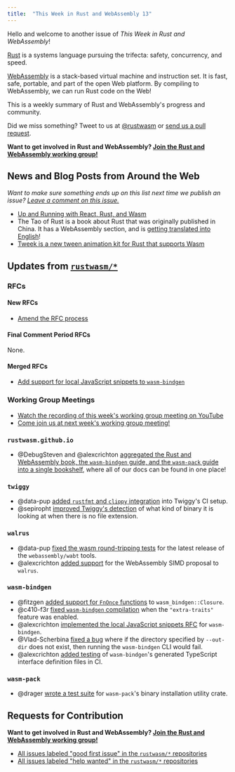 ```yaml
---
title:  "This Week in Rust and WebAssembly 13"
---
```


Hello and welcome to another issue of *This Week in Rust and WebAssembly*!

[Rust](https://rust-lang.org) is a systems language pursuing the trifecta:
safety, concurrency, and speed.

[WebAssembly](http://webassembly.org) is a stack-based virtual machine and
instruction set. It is fast, safe, portable, and part of the open Web
platform. By compiling to WebAssembly, we can run Rust code on the Web!

This is a weekly summary of Rust and WebAssembly's progress and community.

Did we miss something? Tweet to us at [@rustwasm](https://twitter.com/rustwasm)
or [send us a pull request](https://github.com/rustwasm/rustwasm.github.io).

**Want to get involved in Rust and WebAssembly? [Join the Rust and WebAssembly working group!][get-involved]**

<!-- TODO: check recent r/rust and users.rust-lang.org posts for "wasm" and "webassembly": -->
<!-- https://twitter.com/rustwasm -->

## News and Blog Posts from Around the Web

*Want to make sure something ends up on this list next time we publish an issue?
[Leave a comment on this issue.](https://github.com/rustwasm/team/issues/79)*

* [Up and Running with React, Rust, and
  Wasm](https://prestonrichey.com/blog/react-rust-wasm/)
* The Tao of Rust is a book about Rust that was originally published in
  China. It has a WebAssembly section, and is [getting translated into
  English](https://www.reddit.com/r/rust/comments/ax86y1/introducing_the_book_the_tao_of_rust/)!
* [Tweek is a new tween animation kit for Rust that supports
  Wasm](https://github.com/wasm-network/tweek-rust)

## Updates from [`rustwasm/*`](https://github.com/rustwasm)

### RFCs

#### New RFCs

* [Amend the RFC process](https://github.com/rustwasm/rfcs/pull/9)

#### Final Comment Period RFCs

None.

#### Merged RFCs

* [Add support for local JavaScript snippets to `wasm-bindgen`](https://github.com/rustwasm/rfcs/pull/6)

### Working Group Meetings

* [Watch the recording of this week's working group meeting on
  YouTube](https://youtu.be/sQE6IjnzwS8)
* [Come join us at next week's working group
  meeting!](https://github.com/rustwasm/team/issues/260)

### `rustwasm.github.io`

* @DebugSteven and @alexcrichton [aggregated the Rust and WebAssembly book, the
  `wasm-bindgen` guide, and the `wasm-pack` guide into a single
  bookshelf](https://github.com/rustwasm/rustwasm.github.io/pull/41), where all
  of our docs can be found in one place!

### `twiggy`

* @data-pup [added `rustfmt` and `clippy`
  integration](https://github.com/rustwasm/twiggy/pull/253) into Twiggy's CI
  setup.
* @sepiropht [improved Twiggy's
  detection](https://github.com/rustwasm/twiggy/pull/260) of what kind of binary
  it is looking at when there is no file extension.

### `walrus`

* @data-pup [fixed the wasm round-tripping
  tests](https://github.com/rustwasm/walrus/pull/64) for the latest release of
  the `webassembly/wabt` tools.
* @alexcrichton [added support](https://github.com/rustwasm/walrus/pull/66) for
  the WebAssembly SIMD proposal to `walrus`.

### `wasm-bindgen`

* @fitzgen [added support for `FnOnce`
  functions](https://github.com/rustwasm/wasm-bindgen/pull/1281) to
  `wasm_bindgen::Closure`.
* @c410-f3r [fixed `wasm-bindgen`
  compilation](https://github.com/rustwasm/wasm-bindgen/pull/1331) when the
  `"extra-traits"` feature was enabled.
* @alexcrichton [implemented the local JavaScript snippets
  RFC](https://github.com/rustwasm/wasm-bindgen/pull/1295) for `wasm-bindgen`.
* @Vlad-Scherbina [fixed a
  bug](https://github.com/rustwasm/wasm-bindgen/pull/1330) where if the
  directory specified by `--out-dir` does not exist, then running the
  `wasm-bindgen` CLI would fail.
* @alexcrichton [added
  testing](https://github.com/rustwasm/wasm-bindgen/pull/1314) of
  `wasm-bindgen`'s generated TypeScript interface definition files in CI.

### `wasm-pack`

* @drager [wrote a test suite](https://github.com/rustwasm/wasm-pack/pull/517)
  for `wasm-pack`'s binary installation utility crate.

## Requests for Contribution

**Want to get involved in Rust and WebAssembly? [Join the Rust and WebAssembly
working group!][get-involved]**

* [All issues labeled "good first issue" in the `rustwasm/*` repositories](https://github.com/issues?q=is%3Aopen+is%3Aissue+user%3Arustwasm+archived%3Afalse+label%3A%22good+first+issue%22)
* [All issues labeled "help wanted" in the `rustwasm/*` repositories](https://github.com/issues?q=is%3Aopen+is%3Aissue+user%3Arustwasm+archived%3Afalse+label%3A%22help+wanted%22)

[get-involved]: https://github.com/rustwasm/team/blob/master/README.md#get-involved
